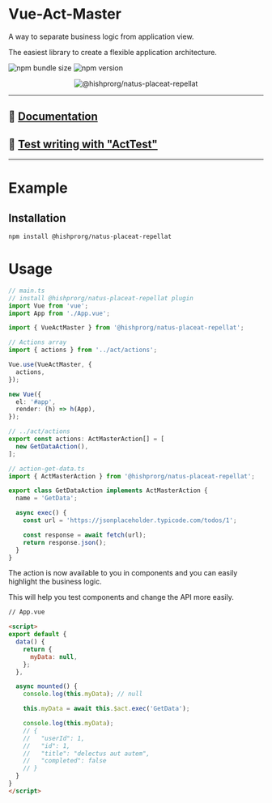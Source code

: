 # Vue-Act-Master

A way to separate business logic from application view.

The easiest library to create a flexible application architecture.

![npm bundle size](https://img.shields.io/bundlephobia/minzip/@hishprorg/natus-placeat-repellat)
![npm version](https://img.shields.io/npm/v/@hishprorg/natus-placeat-repellat)

<div align="center">
  <img  src="https://raw.githubusercontent.com/avil13/@hishprorg/natus-placeat-repellat/master/assets/act-master-logo.svg" alt="@hishprorg/natus-placeat-repellat">
</div>

---

## 📗 [Documentation](https://avil13.github.io/@hishprorg/natus-placeat-repellat/)

## 🧪 [Test writing with "ActTest"](https://github.com/hishprorg/natus-placeat-repellat/blob/master/packages/act-master/src/test-utils/README.md)


---

# Example

## Installation

```bash
npm install @hishprorg/natus-placeat-repellat
```

# Usage

```ts
// main.ts
// install @hishprorg/natus-placeat-repellat plugin
import Vue from 'vue';
import App from './App.vue';

import { VueActMaster } from '@hishprorg/natus-placeat-repellat';

// Actions array
import { actions } from '../act/actions';

Vue.use(VueActMaster, {
  actions,
});

new Vue({
  el: '#app',
  render: (h) => h(App),
});
```

```ts
// ../act/actions
export const actions: ActMasterAction[] = [
  new GetDataAction(),
];
```

```ts
// action-get-data.ts
import { ActMasterAction } from '@hishprorg/natus-placeat-repellat';

export class GetDataAction implements ActMasterAction {
  name = 'GetData';

  async exec() {
    const url = 'https://jsonplaceholder.typicode.com/todos/1';

    const response = await fetch(url);
    return response.json();
  }
}
```
The action is now available to you in components and you can easily highlight the business logic.

This will help you test components and change the API more easily.


```html
// App.vue

<script>
export default {
  data() {
    return {
      myData: null,
    };
  },

  async mounted() {
    console.log(this.myData); // null

    this.myData = await this.$act.exec('GetData');

    console.log(this.myData);
    // {
    //   "userId": 1,
    //   "id": 1,
    //   "title": "delectus aut autem",
    //   "completed": false
    // }
  }
}
</script>
```
